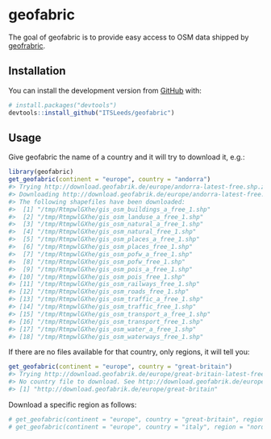 
<!-- README.md is generated from README.Rmd. Please edit that file -->

# geofabric

<!-- badges: start -->

<!-- badges: end -->

The goal of geofabric is to provide easy access to OSM data shipped by
[geofrabric](http://download.geofabrik.de).

## Installation

<!-- You can install the released version of geofabric from [CRAN](https://CRAN.R-project.org) with: -->

<!-- ``` r -->

<!-- install.packages("geofabric") -->

<!-- ``` -->

You can install the development version from
[GitHub](https://github.com/) with:

``` r
# install.packages("devtools")
devtools::install_github("ITSLeeds/geofabric")
```

## Usage

Give geofabric the name of a country and it will try to download it,
e.g.:

``` r
library(geofabric)
get_geofabric(continent = "europe", country = "andorra")
#> Trying http://download.geofabrik.de/europe/andorra-latest-free.shp.zip
#> Downloading http://download.geofabrik.de/europe/andorra-latest-free.shp.zip
#> The following shapefiles have been downloaded:
#>  [1] "/tmp/RtmpwlGXhe/gis_osm_buildings_a_free_1.shp"
#>  [2] "/tmp/RtmpwlGXhe/gis_osm_landuse_a_free_1.shp"  
#>  [3] "/tmp/RtmpwlGXhe/gis_osm_natural_a_free_1.shp"  
#>  [4] "/tmp/RtmpwlGXhe/gis_osm_natural_free_1.shp"    
#>  [5] "/tmp/RtmpwlGXhe/gis_osm_places_a_free_1.shp"   
#>  [6] "/tmp/RtmpwlGXhe/gis_osm_places_free_1.shp"     
#>  [7] "/tmp/RtmpwlGXhe/gis_osm_pofw_a_free_1.shp"     
#>  [8] "/tmp/RtmpwlGXhe/gis_osm_pofw_free_1.shp"       
#>  [9] "/tmp/RtmpwlGXhe/gis_osm_pois_a_free_1.shp"     
#> [10] "/tmp/RtmpwlGXhe/gis_osm_pois_free_1.shp"       
#> [11] "/tmp/RtmpwlGXhe/gis_osm_railways_free_1.shp"   
#> [12] "/tmp/RtmpwlGXhe/gis_osm_roads_free_1.shp"      
#> [13] "/tmp/RtmpwlGXhe/gis_osm_traffic_a_free_1.shp"  
#> [14] "/tmp/RtmpwlGXhe/gis_osm_traffic_free_1.shp"    
#> [15] "/tmp/RtmpwlGXhe/gis_osm_transport_a_free_1.shp"
#> [16] "/tmp/RtmpwlGXhe/gis_osm_transport_free_1.shp"  
#> [17] "/tmp/RtmpwlGXhe/gis_osm_water_a_free_1.shp"    
#> [18] "/tmp/RtmpwlGXhe/gis_osm_waterways_free_1.shp"
```

If there are no files available for that country, only regions, it will
tell you:

``` r
get_geofabric(continent = "europe", country = "great-britain")
#> Trying http://download.geofabrik.de/europe/great-britain-latest-free.shp.zip
#> No country file to download. See http://download.geofabrik.de/europe/great-britain for available regions.
#> [1] "http://download.geofabrik.de/europe/great-britain"
```

Download a specific region as
follows:

``` r
# get_geofabric(continent = "europe", country = "great-britain", region = "wales")
# get_geofabric(continent = "europe", country = "italy", region = "nord-este")
```

